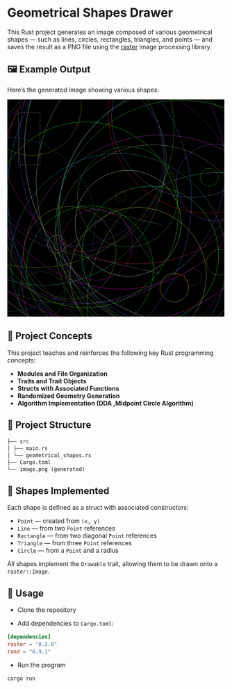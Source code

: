 # Geometrical Shapes Drawer

This Rust project generates an image composed of various geometrical shapes — such as lines, circles, rectangles, triangles, and points — and saves the result as a PNG file using the [raster](https://crates.io/crates/raster) image processing library.

## 🖼️ Example Output

Here’s the generated image showing various shapes:

<img src="image.png" alt="Shapes" width="500" height="500" />


## 🧠 Project Concepts

This project teaches and reinforces the following key Rust programming concepts:

- **Modules and File Organization**
- **Traits and Trait Objects**
- **Structs with Associated Functions**
- **Randomized Geometry Generation**
- **Algorithm Implementation (DDA ,Midpoint Circle Algorithm)**

## 📁 Project Structure
```
├── src
│ ├── main.rs
│ └── geometrical_shapes.rs
├── Cargo.toml
└── image.png (generated)
```

## 🧩 Shapes Implemented

Each shape is defined as a struct with associated constructors:

- `Point` — created from `(x, y)`
- `Line` — from two `Point` references
- `Rectangle` — from two diagonal `Point` references
- `Triangle` — from three `Point` references
- `Circle` — from a `Point` and a radius

All shapes implement the `Drawable` trait, allowing them to be drawn onto a `raster::Image`.

## 🎯 Usage

- Clone the repository

- Add dependencies to `Cargo.toml`:
```toml
[dependencies]
raster = "0.2.0"
rand = "0.9.1"
```

- Run the program
```bash
cargo run
```
